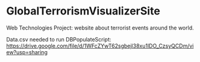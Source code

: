 # GlobalTerrorismVisualizerSite
Web Technologies Project: website about terrorist events around the world.

Data.csv needed to run DBPopulateScript:</br>
  https://drive.google.com/file/d/1WFcZYwT62sgbejl38xu1lDO_CzsyQCDm/view?usp=sharing 

